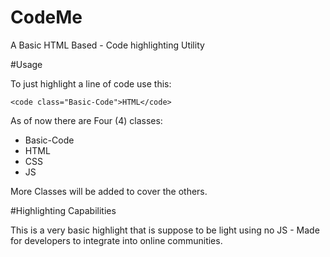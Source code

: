 # CodeMe
A Basic HTML Based -  Code highlighting Utility 


#Usage

To just highlight a line of code use this:

`<code class="Basic-Code">HTML</code>`


As of now there are Four (4) classes:

 - Basic-Code 
 - HTML
 - CSS
 - JS
 
More Classes will be added to cover the others. 


#Highlighting Capabilities

This is a very basic highlight that is suppose to be light using no JS - Made for developers to integrate into online communities.




  
